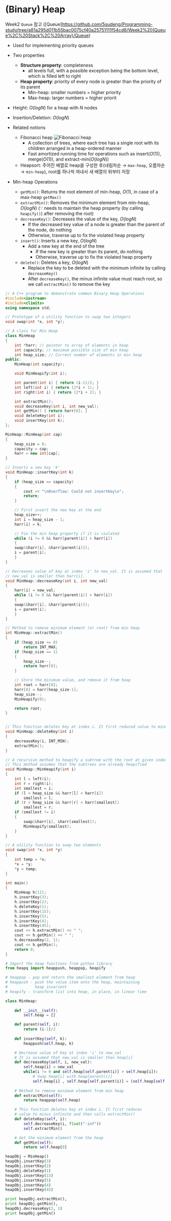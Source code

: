 # (Binary) Heap
Week2 `Queue` 참고 ([Queue]https://github.com/5sudeng/Programming-study/tree/a81a295d011b55bac0075cf40a25751111f54cd8/Week2%20(Queue%2C%20Stack%2C%20Array)/Queue)

- Used for implementing priority queues
- Two properties
    - **Structure property**: completeness
        - all levels full, with a possible exception being the bottom level, which is filled left to right
    - **Heap property**: priority of every node is greater than the priority of its parent
        - Min-heap: smaller numbers = higher priority
        - Max-heap: larger numbers = higher priorit
- Height: $O(logN)$ for a heap with $N$ nodes
- Insertion/Deletion: $O(logN)$

- Related notions
    - Fibonacci heap
    ![Fibonacci heap](https://media.geeksforgeeks.org/wp-content/uploads/Fibonacci-Heap.png)
        - A collection of trees, where each tree has a single root with its children arranged in a heap-ordered manner
        - Fast amortized running time for operations such as insert($O(1)$), merge($O(1)$), and extract-min($O(logN)$)
    - Heapsort: 주어진 배열로 heap을 구성한 후(내림차순 &rarr; `max-heap`, 오름차순 &rarr; `min-heap`), root를 하나씩 꺼내서 새 배열의 뒤부터 저장

- Min-heap Operations
    - `getMin()`: Returns the root element of min-heap, $O(1)$, in case of a max-heap `getMax()`
    - `extractMin()`: Removes the minimum element from min-heap, $O(logN)$ ($\because$ needs to maintain the heap property (by calling `heapify()`) after removing the root)
    - `decreaseKey()`: Decreases the value of the key, $O(logN)$
        - If the decreased key value of a node is greater than the parent of the node, do nothing
        - Otherwise, traverse up to fix the violated heap property
    - `insert()`: Inserts a new key, $O(logN)$
        - Add a new key at the end of the tree
            - If the new key is greater than its parent, do nothing
            - Otherwise, traverse up to fix the violated heap property
    - `delete()`: Deletes a key, $O(logN)$
        - Replace the key to be deleted with the minimum infinite by calling `decreaseKey()`
        - After `decreaseKey()`, the minus infinite value must reach root, so we call `extractMin()` to remove the key
``` C++
// A C++ program to demonstrate common Binary Heap Operations 
#include<iostream> 
#include<climits> 
using namespace std; 

// Prototype of a utility function to swap two integers 
void swap(int *x, int *y); 

// A class for Min Heap 
class MinHeap 
{ 
	int *harr; // pointer to array of elements in heap 
	int capacity; // maximum possible size of min heap 
	int heap_size; // Current number of elements in min heap 
public: 
	MinHeap(int capacity); 

	void MinHeapify(int i); 

	int parent(int i) { return (i-1)/2; } 
	int left(int i) { return (2*i + 1); } 
	int right(int i) { return (2*i + 2); } 

	int extractMin(); 
	void decreaseKey(int i, int new_val); 
	int getMin() { return harr[0]; } 
	void deleteKey(int i); 
	void insertKey(int k); 
}; 

MinHeap::MinHeap(int cap) 
{ 
	heap_size = 0; 
	capacity = cap; 
	harr = new int[cap]; 
} 

// Inserts a new key 'k' 
void MinHeap::insertKey(int k) 
{ 
	if (heap_size == capacity) 
	{ 
		cout << "\nOverflow: Could not insertKey\n"; 
		return; 
	} 

	// First insert the new key at the end 
	heap_size++; 
	int i = heap_size - 1; 
	harr[i] = k; 

	// Fix the min heap property if it is violated 
	while (i != 0 && harr[parent(i)] > harr[i]) 
	{ 
	swap(&harr[i], &harr[parent(i)]); 
	i = parent(i); 
	} 
} 

// Decreases value of key at index 'i' to new_val. It is assumed that 
// new_val is smaller than harr[i]. 
void MinHeap::decreaseKey(int i, int new_val) 
{ 
	harr[i] = new_val; 
	while (i != 0 && harr[parent(i)] > harr[i]) 
	{ 
	swap(&harr[i], &harr[parent(i)]); 
	i = parent(i); 
	} 
} 

// Method to remove minimum element (or root) from min heap 
int MinHeap::extractMin() 
{ 
	if (heap_size <= 0) 
		return INT_MAX; 
	if (heap_size == 1) 
	{ 
		heap_size--; 
		return harr[0]; 
	} 

	// Store the minimum value, and remove it from heap 
	int root = harr[0]; 
	harr[0] = harr[heap_size-1]; 
	heap_size--; 
	MinHeapify(0); 

	return root; 
} 


// This function deletes key at index i. It first reduced value to minus infinite, then calls extractMin() 
void MinHeap::deleteKey(int i) 
{ 
	decreaseKey(i, INT_MIN); 
	extractMin(); 
} 

// A recursive method to heapify a subtree with the root at given index 
// This method assumes that the subtrees are already heapified 
void MinHeap::MinHeapify(int i) 
{ 
	int l = left(i); 
	int r = right(i); 
	int smallest = i; 
	if (l < heap_size && harr[l] < harr[i]) 
		smallest = l; 
	if (r < heap_size && harr[r] < harr[smallest]) 
		smallest = r; 
	if (smallest != i) 
	{ 
		swap(&harr[i], &harr[smallest]); 
		MinHeapify(smallest); 
	} 
} 

// A utility function to swap two elements 
void swap(int *x, int *y) 
{ 
	int temp = *x; 
	*x = *y; 
	*y = temp; 
} 

int main() 
{ 
	MinHeap h(11); 
	h.insertKey(3); 
	h.insertKey(2); 
	h.deleteKey(1); 
	h.insertKey(15); 
	h.insertKey(5); 
	h.insertKey(4); 
	h.insertKey(45); 
	cout << h.extractMin() << " "; 
	cout << h.getMin() << " "; 
	h.decreaseKey(2, 1); 
	cout << h.getMin(); 
	return 0; 
} 
```

``` Python
# Import the heap functions from python library 
from heapq import heappush, heappop, heapify 

# heappop - pop and return the smallest element from heap 
# heappush - push the value item onto the heap, maintaining 
#			 heap invarient 
# heapify - transform list into heap, in place, in linear time 

class MinHeap: 
	
	def __init__(self): 
		self.heap = [] 

	def parent(self, i): 
		return (i-1)/2
	
	def insertKey(self, k): 
		heappush(self.heap, k)		 

	# Decrease value of key at index 'i' to new_val 
	# It is assumed that new_val is smaller than heap[i] 
	def decreaseKey(self, i, new_val): 
		self.heap[i] = new_val 
		while(i != 0 and self.heap[self.parent(i)] > self.heap[i]): 
			# Swap heap[i] with heap[parent(i)] 
			self.heap[i] , self.heap[self.parent(i)] = (self.heap[self.parent(i)], self.heap[i]) 
			
	# Method to remove minimum element from min heap 
	def extractMin(self): 
		return heappop(self.heap) 

	# This function deletes key at index i. It first reduces 
	# value to minus infinite and then calls extractMin() 
	def deleteKey(self, i): 
		self.decreaseKey(i, float("-inf")) 
		self.extractMin() 

	# Get the minimum element from the heap 
	def getMin(self): 
		return self.heap[0] 

heapObj = MinHeap() 
heapObj.insertKey(3) 
heapObj.insertKey(2) 
heapObj.deleteKey(1) 
heapObj.insertKey(15) 
heapObj.insertKey(5) 
heapObj.insertKey(4) 
heapObj.insertKey(45) 

print heapObj.extractMin(), 
print heapObj.getMin(), 
heapObj.decreaseKey(2, 1) 
print heapObj.getMin() 
```